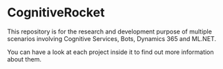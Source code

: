 # CognitiveRocket
This repository is for the research and development purpose of multiple scenarios involving Cognitive Services, Bots, Dynamics 365 and ML.NET.

You can have a look at each project inside it to find out more information about them. 
